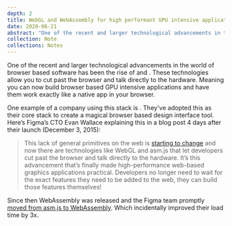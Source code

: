```yaml
---
depth: 2
title: WebGL and WebAssembly for high performant GPU intensive applications
date: 2020-06-21
abstract: "One of the recent and larger technological advancements in the world of browser based software has been the rise of WebGl and WebAssembly. These technologies allow you to cut past the browser and talk directly to the hardware. Meaning you can now build browser based GPU intensive applications and have them work exactly like a native app in your browser."
collection: Note
collections: Notes
---
```

One of the recent and larger technological advancements in the world of browser based software has been the rise of <inter-link href="webgl" space-after="true"></inter-link> and <inter-link href="webassembly"></inter-link>. These technologies allow you to cut past the browser and talk directly to the hardware. Meaning you can now build browser based GPU intensive applications and have them work exactly like a native app in your browser.

One example of a company using this stack is <inter-link href="figma"></inter-link>. They've adopted this as their core stack to create a magical browser based design interface tool. Here’s Figma’s CTO Evan Wallace explaining this in a blog post 4 days after their launch (December 3, 2015):

> This lack of general primitives on the web is [starting to change](https://extensiblewebmanifesto.org/) and now there are technologies like WebGL and asm.js that let developers cut past the browser and talk directly to the hardware. It’s this advancement that’s finally made high-performance web-based graphics applications practical. Developers no longer need to wait for the exact features they need to be added to the web, they can build those features themselves!

Since then WebAssembly was released and the Figma team promptly [moved from asm.js to WebAssembly](https://www.figma.com/blog/webassembly-cut-figmas-load-time-by-3x/). Which incidentally improved their load time by 3x.